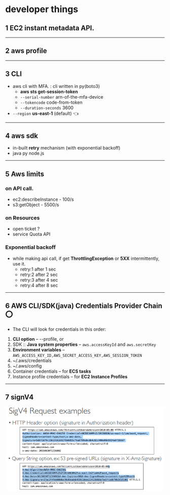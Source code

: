 # developer things
## 1 EC2 **instant metadata** API.
---
## 2 aws **profile**
---
## 3 CLI
- aws cli with MFA. : cli written in py(boto3)
  - **aws sts get-session-token** 
  - `--serial-number` arn-of-the-mfa-device 
  - `--tokencode` code-from-token 
  - `--duration-seconds` 3600
- `--region` **us-east-1** (default) :point_left:
---
## 4 aws **sdk**
- in-built **retry** mechanism (with exponential backoff)
- java py node.js
---
## 5 Aws **limits** 
### on API call.
- ec2:describeInstance - 100/s
- s3:getObject         - 5500/s
### on Resources
- open ticket ?
- service Quota API
### Exponential backoff
- while making api call, if get **ThrottlingException** or **5XX** intermittently, use it.
  - retry:1 after 1 sec
  - retry:2 after 2 sec
  - retry:3 after 4 sec
  - retry:4 after 8 sec
---
## 6 AWS CLI/SDK(java) Credentials Provider Chain :o:
- The CLI will look for credentials in this order:
1. **CLI option** – --profile, or
1. SDK :: **Java system properties** – `aws.accessKeyId` and `aws.secretKey`
2. **Environment variables** – `AWS_ACCESS_KEY_ID,AWS_SECRET_ACCESS_KEY,AWS_SESSION_TOKEN`
3. ~/.aws/credentials 
4. ~/.aws/config 
5. Container credentials – for **ECS tasks**
6. Instance profile credentials – for **EC2 Instance Profiles**
---
## 7 signV4 
![img.png](../99_img/dva/img.png)
